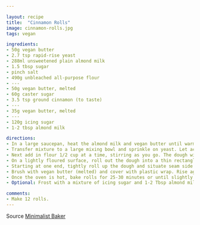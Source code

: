 ```yaml
---

layout: recipe
title:  "Cinnamon Rolls"
image: cinnamon-rolls.jpg
tags: vegan

ingredients:
- 50g vegan butter
- 2.7 tsp rapid-rise yeast
- 288ml unsweetened plain almond milk
- 1.5 tbsp sugar
- pinch salt
- 490g unbleached all-purpose flour
- ---
- 50g vegan butter, melted
- 60g caster sugar
- 3.5 tsp ground cinnamon (to taste)
- ---
- 35g vegan butter, melted
- ---
- 120g icing sugar
- 1-2 tbsp almond milk

directions:
- In a large saucepan, heat the almond milk and vegan butter until warm and melted, never reaching boiling. Remove from heat and let cool to 43C or the temperature of bath water. It should be warm but not too hot or it will kill the yeast.
- Transfer mixture to a large mixing bowl and sprinkle on yeast. Let activate for 10 minutes. Then add the sugar and the salt and stir.
- Next add in flour 1/2 cup at a time, stirring as you go. The dough will be sticky. When it is too thick to stir, transfer to a lightly floured surface and knead for a minute or so until it forms a loose ball (be careful not to overmix). Rinse your mixing bowl out, coat it with oil, and add your dough ball back in. Cover with plastic wrap and set in a warm place to rise for about 1 hour, or until doubled in size.
- On a lightly floured surface, roll out the dough into a thin rectangle. Brush with melted vegan butter and top with sugar and desired amount of cinnamon.
- Starting at one end, tightly roll up the dough and situate seam side down. Then with a serrated knife or a string of floss, cut the dough into 1.5 - 2 inch sections and position in a well-buttered 8x8 inch square or comparable sized round pan. 
- Brush with vegan butter (melted) and cover with plastic wrap. Rise again in a warm place until the size you want. Preheat oven to 175 C.
- Once the oven is hot, bake rolls for 25-30 minutes or until slightly golden brown. Let cool for a few minutes and then serve immediately.
- Optional: Frost with a mixture of icing sugar and 1-2 Tbsp almond milk.

comments: 
- Make 12 rolls.
---
```


Source [Minimalist Baker](https://minimalistbaker.com/the-worlds-easiest-cinnamon-rolls/)